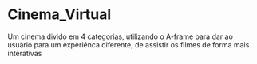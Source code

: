 # Cinema_Virtual
Um cinema divido em 4 categorias, utilizando o A-frame para dar ao usuário para um experiênca diferente, de assistir os filmes de forma mais interativas
